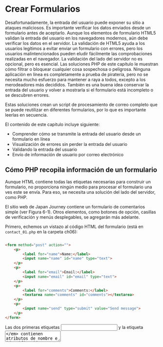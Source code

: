 # Crear Formularios

Desafortunadamente, la entrada del usuario puede exponer su sitio a 
ataques maliciosos. Es importante verificar los datos enviados desde 
un formulario antes de aceptarlo. Aunque los elementos de formulario 
HTML5 validan la entrada del usuario en los navegadores modernos, 
aún debe verificar los datos en el servidor. La validación de HTML5 
ayuda a los usuarios legítimos a evitar enviar un formulario con 
errores, pero los usuarios malintencionados pueden eludir fácilmente 
las comprobaciones realizadas en el navegador. La validación del 
lado del servidor no es opcional, pero es esencial. Las soluciones 
PHP de este capítulo le muestran cómo filtrar o bloquear cualquier 
cosa sospechosa o peligrosa. Ninguna aplicación en línea es 
completamente a prueba de piratería, pero no se necesita mucho 
esfuerzo para mantener a raya a todos, excepto a los merodeadores 
más decididos. También es una buena idea conservar la entrada del 
usuario y volver a mostrarla si el formulario está incompleto o se 
descubren errores. 

Estas soluciones crean un script de procesamiento de correo completo 
que se puede reutilizar en diferentes formularios, por lo que es 
importante leerlas en secuencia.

El contenido de este capitulo incluye siguiente:

- Comprender cómo se transmite la entrada del usuario desde un 
formulario en línea
- Visualización de errores sin perder la entrada del usuario
- Validando la entrada del usuario
- Envío de información de usuario por correo electrónico

## Cómo PHP recopila información de un formulario

Aunque HTML contiene todas las etiquetas necesarias para construir un 
formulario, no proporciona ningún medio para procesar el formulario 
una ves este se envía. Para eso, se necesita una solución del lado del 
servidor, como PHP.

El sitio web de Japan Journey contiene un formulario de comentarios 
simple (ver Figura 6-1). Otros elementos, como botones de opción, 
casillas de verificación y menús desplegables, se agregarán más adelante.

Primero, echemos un vistazo al código HTML del formulario (está en 
`contact_01.php` en la carpeta ch06):


```html

<form method="post" action="">
    <p>
        <label for="name">Name:</label>
        <input name="name" id="name" type="text">
    </p>
    <p>
        <label for="email">Email:</label>
        <input name="email" id="email" type="text">
    </p>
    <p>
        <label for="comments">Comments:</label>
        <textarea name="comments" id="comments"></textarea>
    </p>
    <p>
        <input name="send" type="submit" value="Send message">
    </p>
</form>
```

Las dos primeras etiquetas _<input>_ y la etiqueta _<textarea>_ contienen 
atributos de nombre e identificación configurados con el mismo valor. 
La razón de esta duplicación es la accesibilidad. HTML usa el atributo 
_id_ para asociar el elemento _<label>_ con el elemento _<input>_ correcto. 
Los scripts de procesamiento de formularios, sin embargo, se basan en 
el atributo de _name_. Por lo tanto, aunque el atributo _id_ es opcional 
en el botón _submit_, debe usar el atributo _name_ para cada elemento 
del formulario que desee procesar.

El atributo _name_ de un elemento de entrada de formulario normalmente no 
debe contener espacios. Si desea combinar varias palabras, únalas con un 
guión bajo (PHP lo hará automáticamente si deja espacios). Debido a que el 
script desarrollado más adelante en este capítulo convierte los atributos 
_name_ en variables PHP, no use guiones ni ningún otro carácter que no sea 
válido en los nombres de las variables PHP.

Otras dos cosas a tener en cuenta son los atributos de _method_ y _action_
dentro de la etiqueta de apertura _<form>_. El atributo de _method_ determina 
cómo el formulario envía datos. Se puede configurar para _post_ y _get_. El 
atributo _action_ le dice al navegador dónde enviar los datos para su 
procesamiento cuando se hace clic en el botón _submit_. Si el valor se deja 
vacío, como aquí, la página intenta procesar el formulario en sí. Sin embargo, 
un atributo _action_ vacío no es válido en HTML5, por lo que será necesario corregirlo.

He evitado deliberadamente el uso de cualquiera de las nuevas funciones 
de formulario HTML5, como _type = "email"_ y el atributo _required_. Esto 
facilita la prueba de los scripts de validación del lado del servidor PHP. 
Después de la prueba, puede actualizar sus formularios para utilizar las 
funciones de validación de HTML5. La validación en el navegador es 
principalmente una cortesía hacia el usuario para evitar que se envíe 
información incompleta, por lo que es opcional. La validación del lado 
del servidor nunca debe omitirse.

## Diferencia entre Post y Get


De lo contrario, la carpeta ch06 contiene un conjunto completo de archivos 
para el sitio Japan Journey con todo el código del Capítulo 5 incorporado. 
Copie _contact_01.php_ a la raíz del sitio y cámbielo al nombre _contact.php_. 
También copie _footer.php_, _menu.php_ y _title.php_ de la carpeta _ch06 / includes_
a la carpeta _includes_ en la raíz del sitio.

1. Localice la etiqueta de apertura _<form>_ en _contact.php_ y cambie el valor 
del atributo del método de _post_ para obtener, así:

```html
<form method="get" action="">
```

2. Guarde _contact.php_ y cargue la página en un navegador. Escriba su nombre, 
dirección de correo electrónico y un mensaje corto en el formulario, luego haga 
clic en _Enviar mensaje_.


3. Busque en la barra de direcciones del navegador. Debería ver el contenido 
del formulario adjunto al final de la URL.  Si divide la URL, se verá así:

```
http://localhost/phpsols-4e/contact.php
?name=David
&email=david%40example.com
&comments=Greetings%21+%3A-%29
&send=Send+message
```

Los datos enviados por el formulario se han agregado a la URL básica 
como una cadena de consulta que comienza con un signo de interrogación. 
El valor de cada campo y el botón de envío se identifica mediante el 
atributo _name_ del elemento de formulario, seguido de un signo igual y 
los datos enviados. Los datos de cada elemento de entrada están separados 
por un signo comercial (&). Las URL no pueden contener espacios o ciertos 
caracteres (como un signo de exclamación o un emoticón), por lo que el 
navegador reemplaza los espacios con + y codifica otros caracteres como 
valores hexadecimales, un proceso conocido como codificación de URL (para 
obtener una lista completa de valores, consulte 
www.degraeve.com/reference/urlencoding.php).
 
4. Vuelva al código de _contact.php_ y cambie el método a _post_, así:

```html
<form method="post" action="">
```

Guarde _contact.php_ y vuelva a cargar la página en su navegador. Escribe 
otro mensaje y haz clic en _Enviar mensaje_. Su mensaje debería desaparecer, 
pero no sucede nada. No se ha perdido, pero todavía no ha hecho nada para 
procesarlo.
 
6. En _contact.php_, agregue el siguiente código inmediatamente debajo de 
la etiqueta de cierre `</form>`:

```html
<pre>
<?php if ($_POST) { print_r($_POST); } ?>
</pre>
```

Esto muestra el contenido del array superglobal `$ _POST` si se han 
enviado datos _post_. Como se explicó en el Capítulo 4, la función 
_print_r()_ le permite inspeccionar el contenido de los array; las 
etiquetas `<pre>` simplemente facilitan la lectura de la salida.

7. Guarde la página y haga clic en el botón Actualizar en su navegador. 
Probablemente verá una advertencia similar a la siguiente. Esto le 
indica que los datos se volverán a enviar, que es exactamente lo que 
desea. Confirme que desea enviar la información nuevamente.

8. El código del paso 6 ahora debería mostrar el contenido de su mensaje 
debajo del formulario. Todo se ha almacenado en uno de los array 
superglobales de PHP, `$ _POST`, que contiene los datos enviados mediante 
el método _post_. El atributo _name_  de cada elemento del formulario 
se utiliza como clave del array, lo que facilita la recuperación del contenido.

```
       array
(
    [name] => David
    [email] => david@example.com
    [comments] => Hi!
    [send] => Send message
)
```

El array `$ _POST` usa los atributos `name` del formulario para 
identificar cada elemento de datos.

Como acaba de ver, el método `get` envía sus datos adjuntos a la URL, 
mientras que el método `post` los envía con los encabezados HTTP para 
que estén ocultos a la vista. Algunos navegadores limitan la longitud 
máxima de una URL a unos 2000 caracteres, por lo que el método `get` 
solo se puede utilizar para pequeñas cantidades de datos. El método 
`post` se puede utilizar para cantidades de datos mucho mayores. De 
forma predeterminada, PHP permite hasta 8 MB de datos `post` aunque las 
empresas de alojamiento pueden establecer un límite diferente.

Sin embargo, la diferencia más importante entre los dos métodos es su 
uso previsto. El método de `get` está diseñado para usarse en solicitudes 
que no generan cambios en el servidor, sin importar cuántas veces se 
haya realizado. En consecuencia, se utiliza principalmente para búsquedas 
en bases de datos; marcar el resultado de la búsqueda es útil porque todos 
los criterios de búsqueda están en la URL. Por otro lado, el método 
`post` está diseñado para peticiones que provocan cambios en el servidor. 
Por lo tanto, se usa para insertar, actualizar o eliminar registros en 
una base de datos, cargar archivos o enviar un correo electrónico.

Este capítulo se concentra en el método `post` y su array superglobal 
asociada, `$ _POST`.

## Obtener datos de formularios con PHP superglobals

El array superglobal `$_POST` contiene datos enviados mediante el 
método `post`. No debería sorprender que los datos enviados por el 
método `get` estén en el array `$_GET`.

Para acceder a los valores enviados por un formulario, simplemente 
coloque el atributo `name` elemento del formulario entre comillas 
entre corchetes después de `$ _POST` o `$ _GET`, según el atributo 
del método del formulario. Por tanto, el correo electrónico se convierte 
en `$_POST['email']` si se envía mediante el método `post` y 
`$_GET['email']` si se envía mediante el método `get`. 

Puede encontrar scripts que usen `$_REQUEST`, lo que evita la necesidad 
de distinguir entre `$_POST` o `$_GET`. Es menos seguro. Siempre 
debe saber de dónde proviene la información del usuario. `$_REQUEST` 
también incluye los valores de las cookies, por lo que no tiene idea 
si está tratando con un valor enviado por el método `post`, uno 
transmitido a través de la URL o inyectado por una cookie. Utilice 
siempre `$_POST` o `$_GET`.

Los scripts antiguos pueden usar `$HTTP_POST_VARS` o `$HTTP_GET_VARS`, 
que tienen el mismo significado que `$_POST` y `$_GET`. Se han 
eliminado las versiones antiguas. Utilice `$_POST` y `$_GET` en su lugar.


## Procesamiento y validación de la entrada del usuario

El objetivo final de este capítulo es enviar la entrada del formulario 
en `contact.php` por correo electrónico a su bandeja de entrada. El uso 
de la función `mail ()` de PHP es relativamente sencillo. Requiere un 
mínimo de tres argumentos: la dirección o direcciones a las que se envía 
el correo electrónico, una cadena que contiene la línea de asunto y una 
cadena que contiene el cuerpo del mensaje. El cuerpo del mensaje se 
construye concatenando (uniendo) el contenido de los campos de entrada 
en una sola cadena.

Las medidas de seguridad implementadas por la mayoría de los proveedores 
de servicios de Internet (ISP) hacen que sea difícil, si no imposible, 
probar la función `mail ()` en un entorno de prueba local. En lugar de 
saltar directamente al uso de `mail ()`, las Soluciones PHP 6-2 a 6-5 
se concentran en validar la entrada del usuario para asegurarse de que 
los campos obligatorios estén completos y muestren mensajes de error. 
La implementación de estas medidas hace que sus formularios en línea 
sean más fáciles de usar y seguros.

La utilizacion de JavaScript o elementos y atributos de formulario HTML5
para verificar la entrada del usuario se denomina validación del lado del 
cliente porque ocurre en la computadora del usuario (o cliente). Es útil 
porque es casi instantáneo y puede alertar al usuario sobre un problema 
sin hacer un viaje de ida y vuelta innecesario al servidor. Sin embargo, 
la validación del lado del cliente es fácil de eludir. Todo lo que tiene 
que hacer un usuario malintencionado es enviar datos desde un script 
personalizado y sus comprobaciones se vuelven inútiles. También es vital 
verificar la entrada del usuario con PHP.

Consejo

La validación del lado del cliente por sí sola es insuficiente. Siempre 
verifique los datos de una fuente externa usando la validación del lado 
del servidor con PHP.

### Creando un script reutilizable

La capacidad de reutilizar el mismo script, tal vez con solo unas pocas 
ediciones, para varios sitios web es un gran ahorro de tiempo. Sin embargo, 
enviar los datos de entrada a un archivo separado para su procesamiento 
dificulta alertar a los usuarios sobre errores sin perder su entrada. Para 
solucionar este problema, el enfoque adoptado en este capítulo es utilizar 
lo que se conoce como formulario de autoprocesamiento.

Cuando se envía el formulario, la página se vuelve a cargar y una 
declaración condicional ejecuta el script de procesamiento. Si la 
validación del lado del servidor detecta errores, el formulario se puede 
volver a mostrar con mensajes de error mientras se conserva la entrada 
del usuario. Partes del script específicas del formulario se incrustarán 
encima de la declaración `DOCTYPE`. Las partes genéricas y reutilizables 
estarán en un archivo separado que se puede incluir en cualquier página 
que requiera un script de procesamiento de correo electrónico.

Solución PHP 6-1: Prevención de secuencias de comandos entre sitios en 
una forma de autoprocesamiento

Dejar vacío el atributo `action` de una etiqueta de formulario de 
apertura u omitirlo por completo vuelve a cargar el formulario cuando 
se envían los datos. Sin embargo, un atributo `action` vacío no es 
válido en HTML5. PHP tiene una variable superglobal muy conveniente 
(`$_SERVER ['PHP_SELF']`) que contiene la ruta relativa a la raíz del 
sitio del archivo actual. Establecerlo como el valor del atributo 
`action` inserta automáticamente el valor correcto para un formulario 
de autoprocesamiento, pero usarlo por sí solo expone su sitio a un 
ataque malicioso conocido como `cross-site scripting (XSS)`. Esta 
solución PHP explica el riesgo y muestra cómo usar `$_SERVER['PHP_SELF']` 
de forma segura.

1. Cargue `bad_link.php` en la carpeta ch06 en un navegador. Contiene 
un único enlace a `form.php` en la misma carpeta; pero el enlace en el 
HTML subyacente se ha deformado deliberadamente para simular un ataque XSS.
     
2. Haga clic en el enlace. Dependiendo del navegador que esté utilizando, 
debería ver que la página de destino ha sido bloqueada (como se muestra 
en la Figura 6-3) o el diálogo de alerta de JavaScript que se muestra en 
la Figura 6-4.

Google Chrome automatically blocks suspected XSS attacks. 
Not all browsers are capable of blocking XSS attacks. 

Nota

Los enlaces en los archivos de ejercicios para esta solución PHP asumen 
que están en una carpeta llamada phpsols-4e / ch06 en la raíz de su 
servidor localhost. Ajústelos si es necesario para que coincidan con 
su configuración de prueba.

3. Descarte la alerta de JavaScript, si es necesario, y haga clic con 
el botón derecho para ver la fuente de la página. La línea 10 debería 
verse similar a esto:

```
<form method="post" action="/phpsols-4e/ch06/form.php">
<script>alert('Boo!')</script><foo"">
```

El enlace mal formado en `bad_link.php` ha inyectado un fragmento de 
JavaScript en la página inmediatamente después de la etiqueta de 
apertura `<form>`. En este caso, es una alerta JavaScript inofensiva; 
pero en un ataque XSS real, podría intentar robar cookies u otra 
información personal. Tal ataque sería silencioso, dejando al usuario 
inconsciente de lo que ha sucedido a menos que note el script en la 
barra de direcciones del navegador.

Esto ha sucedido porque `form.php` usa `$_SERVER['PHP_SELF']` para 
generar el valor del atributo `action`. El enlace mal formado inserta 
la ubicación de la página en el atributo `action`, cierra la etiqueta 
del formulario de apertura y luego inyecta la etiqueta `<script>`, que 
se ejecuta inmediatamente cuando se carga la página.


4. Una forma simple, pero efectiva, de neutralizar este tipo de ataque 
XSS es pasar `$_SERVER['PHP_SELF']` a la función `htmlentities()` 
de esta manera:

```html
<form method="post"  action="<?=
 htmlentities($_SERVER['PHP_SELF']) ?>">
```

Esto convierte los corchetes angulares de las etiquetas `<script`> en 
sus equivalentes de entidad HTML, evitando que se ejecute el script. 
Aunque funciona, deja la URL mal formada en la barra de direcciones 
del navegador, lo que podría llevar a los usuarios a cuestionar la 
seguridad de su sitio. Creo que una mejor solución es redirigir a los 
usuarios a una página de error cuando se detecta XSS.


5. En form.php, cree un bloque PHP encima de la declaración `DOCTYPE` 
y defina una variable con la ruta relativa a la raíz del sitio al 
archivo actual de esta manera:

```html
<?php
$currentPage = '/phpsols-4e/ch06/form.php';
?>
<!doctype html>
```

6. Ahora compare el valor de `$currentPage` con `$ _SERVER['PHP_SELF']`. 
Si no son idénticos, use la función `header()` para redirigir al usuario 
a una página de error y salir inmediatamente del script de esta manera:

```html
if ($currentPage !== $_SERVER['PHP_SELF']) {
    header('Location: http://localhost/phpsols-4e/ch06/missing.php');
    exit;
}
```

Precaución

La ubicación pasada a la función `header()` debe ser una URL completamente 
calificada. Si utiliza un vínculo relativo al documento, el destino se 
agrega al vínculo mal formado, lo que evita que la página se redirija 
correctamente.

7. Use `$currentPage` como el valor del atributo `action` en la etiqueta 
del formulario de apertura:

```html
<form method="post"  action="<?= $currentPage ?>">
```

8. Guarde `form.php`, vuelva a `bad_link.php` y vuelva a hacer clic en el 
enlace. Esta vez debería ser llevado directamente a `missing.php`.
 
9. Cargue `form.php` directamente en el navegador. Debería cargarse y 
funcionar como se esperaba.  La versión final está en `form_end.php` en 
la carpeta ch06. El archivo llamado `bad_link_end.php` enlaza con la 
versión terminada si solo desea probar el script.

Esta técnica implica más código que simplemente pasar `$_SERVER['PHP_SELF']` 
a la función `htmlentities()`; pero tiene la ventaja de guiar a los 
usuarios sin problemas a una página de error si han seguido un enlace 
malicioso a su formulario. Obviamente, la página de error debería 
vincularse a su menú principal.

Solución PHP 6-2: Asegúrese de que los campos obligatorios no estén en blanco

Cuando los campos obligatorios se dejan en blanco, no obtiene la 
información que necesita y es posible que el usuario nunca obtenga una 
respuesta, especialmente si se han omitido los datos de contacto.
Continúe usando el archivo de "Comprender la diferencia entre `post` y `get`" 
anteriormente en este capítulo. Alternativamente, use `contact_02.php` de 
la carpeta ch06 y elimine _02 del nombre del archivo.

1. La secuencia de comandos de procesamiento utiliza dos arrays llamadas 
`$errores` y` $missing` para almacenar los detalles de los errores y los 
campos obligatorios que no se han completado. Estos arrays se utilizarán 
para controlar la visualización de los mensajes de error junto con las
 etiquetas del formulario. No habrá ningún error cuando la página se 
cargue por primera vez, así que inicialice `$errors` y `$missing` como 
arrays vacíos en el bloque de código PHP en la parte superior de 
`contact.php`, así:


```html
<?php
include './includes/title.php';
$errors = [];
$missing = [];
?>
```

 
2. La secuencia de comandos de procesamiento de correo electrónico debe 
ejecutarse solo si se ha enviado el formulario. Use una declaración 
condicional para verificar el valor de la variable superglobal 
`$_SERVER['REQUEST_METHOD']`. Si es `POST` (todo en mayúsculas), sabrá 
que el formulario se envió mediante el método `post`. Agregue el código 
resaltado en negrita al bloque PHP en la parte superior de la página.

```html
<?php
include './includes/title.php';
$errors = [];
$missing = [];
// check if the form has been submitted
if ($_SERVER['REQUEST_METHOD'] == 'POST') {
    // email processing script
}
?>
```

Consejo

Verificar que el valor de `$_SERVER['REQUEST_METHOD']` sea `POST` es 
una condición genérica que se puede usar con cualquier formulario 
independientemente del nombre del botón Enviar.

3. Aunque aun no enviará el correo electrónico, defina dos variables 
para almacenar la dirección de destino y la línea de asunto del 
correo electrónico. El siguiente código va dentro de la declaración 
condicional que creó en el paso anterior:

```
if ( $_SERVER['REQUEST_METHOD'] == 'POST') {
    // email processing script
    $to = 'david@example.com'; // use your own email address
    $subject = 'Feedback from Japan Journey';
}
```

4. A continuación, cree dos arrays, uno que enumere el atributo `name` 
de cada campo en el formulario y la otra que enumere todos los campos 
obligatorios. Por el bien de esta demostración, haga que el campo de 
correo electrónico sea opcional, de modo que solo se requieran los 
campos `name` y `comments` Agregue el siguiente código dentro del 
bloque condicional inmediatamente después del código que define la 
línea de asunto:

```
    $subject = 'Feedback from Japan Journey';
    // list expected fields
    $expected = ['name', 'email', 'comments'];
    // set required fields
    $required = ['name', 'comments'];
}
```

Consejo

¿Por qué es necesaria ek array `$expected` ? Es para evitar que un 
atacante inyecte otras variables en el array `$_POST` en un intento de 
sobrescribir sus valores predeterminados. Al procesar solo las variables 
que espera, su formulario es mucho más seguro. Se ignoran los valores 
falsos.

5. La siguiente sección de código no es específica de este formulario, 
por lo que debe ir en un archivo externo que se puede incluir en 
cualquier secuencia de comandos de procesamiento de correo electrónico. 
Cree un nuevo archivo PHP llamado `processmail.php` en la carpeta 
`includes`. Luego inclúyalo en `contact.php` inmediatamente después 
del código que ingresó en el paso anterior, así:

```
    $required = ['name', 'comments'];
    require './includes/processmail.php';
}
```

6. El código en `processmail.php` comienza verificando las variables 
`$_POST` para los campos obligatorios que se han dejado en blanco. 
Elimine cualquier código predeterminado insertado por su editor y 
agregue lo siguiente a `processmail.php`: 

```
<?php
foreach ($_POST as $key => $value) {
    // strip whitespace from $value if not an array
    if (!is_array($value)) {
        $value = trim($value);
    }
    if (!in_array($key, $expected)) {
        // ignore the value, it's not in $expected
        continue;
    }
    if (in_array($key, $required) && empty($value)) {
        // required value is missing
        $missing[] = $key;
        $$key = "";
        continue;
    }
    $$key = $value;
}
```

Este bucle `foreach` procesa el array `$_POST` eliminando los espacios 
en blanco iniciales y finales de los campos de texto y asignando el 
contenido del campo a una variable con un nombre simplificado. 
Como resultado, `$_POST['email'] `se convierte en `$email`, y así 
sucesivamente. También verifica si los campos obligatorios se dejan en 
blanco y los agrega al array `$missing`, estableciendo la variable 
relacionada en una cadena vacía.

El array `_POST` es un array asociativa, por lo que el ciclo asigna la 
clave y el valor del elemento actual a `$key` y `$value`, respectivamente. 
El ciclo comienza verificando que el valor actual no sea un array, 
usando la función `is_array()` con el operador lógico `Not` (!). Si no 
es así, la función `trim()` elimina los espacios en blanco iniciales 
y finales y los reasigna a `$value`. Eliminar los espacios en blanco 
iniciales y finales evita que alguien presione la barra espaciadora 
varias veces para evitar completar un campo obligatorio.


Nota

Actualmente, el formulario solo tiene campos de entrada de texto, pero 
se ampliará más adelante para incluir elementos `<select>` y casillas 
de verificación que envían datos como arrays. Es necesario verificar 
si el valor del elemento actual es un array porque pasar un array a la 
función `trim()` desencadena un error.

La siguiente declaración condicional verifica si la clave actual no 
está en el array `$expected`. Si no es así, la palabra clave `continue` 
obliga al ciclo a dejar de procesar el elemento actual y pasar al 
siguiente. Por lo tanto, se ignora todo lo que no esté en el array 
$expected.

A continuación, verificamos si la clave del array actual está en el 
array `$required` y si no tiene ningún valor. Si la condición devuelve 
verdadera, la clave se agrega al arrayz `$missing` y una variable 
basada en el nombre de la clave se crea dinámicamente y su valor se 
establece en una cadena vacía. Observe que `$$key` comienza con dos 
signos de dólar en la siguiente línea:

```
$$key = "";
```

Esto significa que es una variable variable (consulte "Crear de nuevas 
variables dinámicamente" en el Capítulo 4). Entonces, si el valor de 
`$key` es `"name"`, `$$key` se convierte en `$name`.

Nuevamente, `continue` mueve el bucle al siguiente elemento.

Pero, si llegamos hasta la línea final del ciclo, sabemos que estamos 
tratando con un elemento que necesita ser procesado, por lo que se 
crea una variable basada en el nombre de la clave de forma dinámica y 
el valor actual se asigna a este.

7. Guarde `processmail.php`. Le agregará más código más adelante, pero 
pasemos ahora al cuerpo principal de `contact.php`. El atributo `action` 
en la etiqueta del formulario de apertura está vacío. Para propósitos 
de prueba local, simplemente establezca su valor en el nombre de la 
página actual:

```
<form method="post" action="contact.php">
```


8. Debe mostrar una advertencia si falta algo. Agregue una declaración 
condicional en la parte superior del contenido de la página entre el 
encabezado <h2> y el primer párrafo, así:


```html
<h2>Contact us</h2>
<?php if ($missing || $errors) { ?>
<p class="warning">Please fix the item(s) indicated.</p>
<?php } ?>
<p>Ut enim ad minim veniam . . . </p>
```


Esto verifica `$missing` y `$errors`, que inicializó como arrays vacios 
en el paso 1. Como se explica en "La verdad según PHP" en el Capítulo 4, 
un array vacío se trata como falso, por lo que el párrafo dentro de la 
declaración condicional no lo es se muestra cuando se carga la página 
por primera vez. Sin embargo, si no se ha completado un campo obligatorio 
cuando se envía el formulario, su nombre se agrega a la matriz `$missing`. 
Un array con al menos un elemento se trata como verdadera. El || significa 
"o", por lo que este párrafo de advertencia se mostrará si un campo 
obligatorio se deja en blanco o si se descubre un error. (El array 
$erros entra en juego en la Solución PHP 6-4).


9. Para asegurarse de que funciona hasta ahora, guarde `contact.php` 
y cárguelo normalmente en un navegador (no haga clic en el botón 
Actualizar). No se muestra el mensaje de advertencia. Haz clic en 
Enviar mensaje sin completar ninguno de los campos. Ahora debería ver 
el mensaje sobre elementos faltantes, como se muestra en la siguiente 
captura de pantalla.


10. Para mostrar un mensaje adecuado junto a cada campo obligatorio 
que falta, use una declaración condicional de PHP para insertar un 
`<span>` dentro de la etiqueta `<label>`, así:

```html
<label for="name">Name:
<?php if (in_array('name', $missing)) { ?>
    <span class="warning">Please enter your name</span>
<?php } ?>
</label>
```

La condición usa la función `in_array()` para verificar si el array 
`$missing` contiene el valor `name`. Si es así, se muestra el `<span>.` 
`$missing` se define como un array vacío en la parte superior de la 
secuencia de comandos, por lo que el intervalo no se mostrará cuando 
se cargue la página por primera vez.


11. Inserte advertencias similares para los campos de correo electrónico 
y comentarios como este:

```html
    <label for="email">Email:
    <?php if (in_array('email', $missing)) { ?>
        <span class="warning">Please enter your email address</span>
    <?php } ?>
    </label>
    <input name="email" id="email" type="text">
</p>
<p>
    <label for="comments">Comments:
    <?php if (in_array('comments', $missing)) { ?>
        <span class="warning">Please enter your comments</span>
    <?php } ?>
    </label>
```

El código PHP es el mismo excepto por el valor que busca en el array 
`$missing`. Es lo mismo que el atributo `name` del elemento de formulario.
 
12. Guarde `contact.php` y pruebe la página nuevamente, primero 
ingresando nada en ninguno de los campos. Las etiquetas del formulario 
deben verse como la Figura 6-5.


Aunque agregó una advertencia a `<label>` para el campo de correo 
electrónico, no se muestra porque el correo electrónico no se agregó 
al array `$required`. Como resultado, el código en `processmail.php` 
no lo agrega al array `$missing`.

13. Agregue un correo electrónico al array `$required` en el bloque 
de código en la parte superior de `comments.php`, así:

```
$required = ['name', 'comments', 'email'];
```

14. Haz clic en Enviar mensaje nuevamente sin completar ningún campo. 
Esta vez, verá un mensaje de advertencia junto a cada etiqueta.
     
15. Escriba su nombre en el campo `name`. En los campos Correo 
electrónico y Comentarios, simplemente presione la barra espaciadora 
varias veces y luego haga clic en Enviar mensaje. El mensaje de 
advertencia junto al campo Nombre desaparece, pero los otros dos 
mensajes de advertencia permanecen. El código en `processmail.php` 
quita los espacios en blanco de los campos de texto, por lo que 
rechaza los intentos de omitir los campos obligatorios ingresando 
una serie de espacios. Si tiene algún problema, compare su código 
con `contact_03.php` e `includes/processmail_01.php` en la carpeta 
ch06.
     

Todo lo que se necesita hacer para cambiar los campos obligatorios 
es cambiar los nombres en el array `$required` y agregar una alerta 
adecuada dentro de la etiqueta `<label>` del elemento de entrada 
apropiado dentro del formulario. Es fácil de hacer porque siempre 
usa el atributo de nombre del elemento de entrada del formulario.

## Conservar la entrada del usuario cuando un formulario está incompleto

Imagínese que ha pasado 10 minutos rellenando un formulario. Hace 
clic en el botón Enviar y vuelve la respuesta de que falta un campo 
obligatorio. Es exasperante tener que rellenar todos los campos de 
nuevo. Dado que el contenido de cada campo está en el array `$_POST`, 
es fácil volver a mostrarlo cuando se produce un error.


Solución PHP 6-3: Creación de campos de formulario fijos

Esta solución PHP muestra cómo usar una declaración condicional para 
extraer la entrada del usuario del array `$_POST` y volver a mostrarla 
en los campos de entrada de texto y áreas de texto. Continúe trabajando 
con los mismos archivos de antes. Alternativamente, use `contact_03.php` 
e `includes/processmail_01.php` de la carpeta ch06.


1. Cuando la página se carga por primera vez, no desea que aparezca 
nada en los campos de entrada, pero desea volver a mostrar el contenido 
si falta un campo obligatorio o hay un error. Esa es la clave: si los 
arrays `$missing` o `$errors` contienen algún valor, el contenido de 
cada campo debe volver a mostrarse. Establece el texto predeterminado 
para un campo de entrada de texto con el atributo de valor de la 
etiqueta `<input>`, así que modifique la etiqueta `<input`> para un 
nombre como este:

```html
<input name="name" id="name" type="text"
<?php if ($missing || $errors) {
    echo 'value="' . htmlentities($name) . '"';
} ?>>
```

La línea dentro de las llaves contiene una combinación de comillas y 
puntos que pueden confundirlo. Lo primero que debe darse cuenta es que 
solo hay un punto y coma, justo al final, por lo que el comando echo 
se aplica a toda la línea. Como se explicó en el Capítulo 3, un punto 
se denomina operador de concatenación, que une cadenas y variables. 
Puede dividir el resto de la línea en tres secciones, de la siguiente manera:

```
'value="' .

htmlentities($name)

. '"'
```

La primera sección genera `value="` como texto y usa el operador de 
concatenación para unirlo a la siguiente sección, que pasa `$name` a 
una función llamada `htmlentities()`. Explicaré por qué es necesario 
en un momento, pero la tercera sección usa el operador de concatenación 
nuevamente para unirse a la salida final, que consta únicamente de 
comillas dobles. Por lo tanto, si `$missing` o `$errors` contienen 
algún valor, y `$_POST['name']` contiene a Joe, terminará con esto 
dentro de la etiqueta `<input>` :

```html
<input name="name" id="name" type="text" value="Joe">
```

La variable `$name` contiene la entrada del usuario original, que se 
transmitió a través del array `$_POST`. El bucle `foreach` que creó en 
`processmail.php` en la Solución PHP 6-2 procesa el array `$_POST` y 
asigna cada elemento a una variable con el mismo nombre. Esto le permite 
acceder a `$_POST['nombre']` simplemente como `$name`.

Entonces, ¿por qué necesitamos la función `htmlentities()`? Como sugiere 
el nombre de la función, convierte ciertos caracteres en sus entidades 
de caracteres HTML equivalentes. El que le preocupa aquí es la comilla 
doble. Supongamos que Eric "Slowhand" Clapton decide enviar comentarios 
a través del formulario. Si usa `$name` por sí solo, la Figura 6-6 muestra 
lo que sucede cuando se omite un campo `required` y no usa `htmlentities()`.

Pasar el contenido del elemento array `$_POST` a `htmlentities()`, sin 
embargo, convierte las comillas dobles en el medio de la cadena a `&quot;`. 
Y, como muestra la Figura 6-7, el contenido ya no está truncado.


Lo bueno de esto es que la entidad de carácter `&quot;` se convierte 
de nuevo a comillas dobles cuando se vuelve a enviar el formulario. 
Como resultado, no es necesario realizar más conversiones antes de que 
se pueda enviar el correo electrónico.

Nota

Si `htmlentities()` corrompe su texto, puede establecer la codificación 
directamente dentro de un script pasando el segundo y tercer argumento 
opcional a la función. Por ejemplo, para establecer la codificación en 
chino simplificado, use `htmlentities($name, ENT_COMPAT, 'GB2312')`. 
Para obtener más información, consulte la documentación en www.php.net/manual/en/function.htmlentities.php.

2. Edite el campo de correo electrónico de la misma manera, usando 
`$email` en lugar de `$name`.
     
3. El área de texto de comentarios debe manejarse de manera ligeramente 
diferente porque las etiquetas `<textarea>` no tienen un atributo 
`value`. Debe colocar el bloque PHP entre las etiquetas de apertura y
 cierre del área de texto, así:

```html
<textarea name="comments" id="comments"><?php
  if ($missing || $errors) {
      echo htmlentities($comments);
  } ?></textarea>
```

Es importante colocar las etiquetas PHP de apertura y cierre contra 
las etiquetas `<textarea>`. Si no lo hace, obtendrá espacios en blanco 
no deseados dentro del área de texto.
 
4. Guarde `contact.php` y pruebe la página en un navegador. Si se 
omite algún campo obligatorio, el formulario muestra el contenido 
original junto con los mensajes de error.

Puede verificar su código con `contact_04.php` en la carpeta ch06.


Precaución

El uso de esta técnica evita que el botón de restablecimiento de un 
formulario restablezca cualquier campo que haya sido modificado por 
el script PHP porque establece explícitamente el atributo de valor de 
cada campo.


## Filtrar posibles ataques

Un exploit particularmente desagradable conocido como inyección de 
encabezado de correo electrónico busca convertir formularios en línea 
en transmisores de spam. El atacante intenta engañar a su script para 
que envíe un correo electrónico HTML con copias a muchas personas. Esto 
es posible si incorpora la entrada del usuario sin filtrar en los 
encabezados adicionales que se pueden pasar como el cuarto argumento a 
la función `mail()`. Es común agregar la dirección de correo electrónico 
del usuario como un encabezado de respuesta. Si detecta espacios, nuevas 
líneas, retornos de carro o cualquiera de las cadenas "Content-type:", 
"Cc:" o "Bcc:" en el valor enviado, es el objetivo de un ataque, por lo 
que debe bloquear el mensaje.

Solución PHP 6-4: bloqueo de direcciones de correo electrónico que 
contienen contenido sospechoso

Esta solución PHP verifica la entrada de la dirección de correo 
electrónico del usuario en busca de contenido sospechoso. Si se detecta, 
una variable booleana se establece en verdadera. Esto se utilizará más 
adelante para evitar que se envíe el correo electrónico.

Continúe trabajando con la misma página que antes. Alternativamente, 
use `contact_04.php` e `includes/processmail_01.php` de la carpeta ch06.

1. Para detectar las frases sospechosas, usaremos un patrón de búsqueda 
o una expresión regular. Agregue el siguiente código en la parte superior 
de `processmail.php` antes del bucle `foreach` existente:

```html
// pattern to locate suspect phrases
$pattern = '/[\s\r\n]|Content-Type:|Bcc:|Cc:/i';
foreach ($_POST as $key => $value) {
```

La cadena asignada a `$pattern` se utilizará para realizar una búsqueda 
que no distinga entre mayúsculas y minúsculas para cualquiera de los 
siguientes: un espacio, retorno de carro, salto de línea, "Content-Type:", 
"Bcc:" o "Cc:". Está escrito en un formato llamado expresión regular 
compatible con Perl (PCRE). El patrón de búsqueda está encerrado en un 
par de barras diagonales, y la i después de la barra final hace que el 
patrón no distinga entre mayúsculas y minúsculas.

Consejo

Las expresiones regulares son una herramienta extremadamente poderosa 
para hacer coincidir patrones de texto. Es cierto que no son fáciles 
de aprender; pero es una habilidad esencial si se toma en serio el 
trabajo con lenguajes de programación como PHP y JavaScript. Eche un 
vistazo a Introducción a las expresiones regulares de Jörg Krause 
(Apress, 2017, ISBN 978-1-4842-2508-0). Está dirigido principalmente 
a desarrolladores de JavaScript, pero solo existen pequeñas diferencias 
de implementación entre JavaScript y PHP. La sintaxis básica es idéntica.

2. Ahora puede usar el PCRE almacenado en `$pattern` para detectar 
cualquier entrada de usuario sospechosa en la dirección de correo 
electrónico enviada. Agregue el siguiente código inmediatamente después 
de la variable `$pattern` del paso 1:

```html
// check the submitted email address
$suspect = preg_match($pattern,  $_POST['email']);
```

La función `preg_match()` compara la expresión regular pasada como 
primer argumento con el valor del segundo argumento, en este caso, 
el valor del campo de correo electrónico. Devuelve verdadero si 
encuentra una coincidencia. Por lo tanto, si se encuentra contenido 
sospechoso, `$suspect` será cierto. Pero si no hay coincidencia, 
será falso.

3. Si se detecta contenido sospechoso en la dirección de correo 
electrónico, no tiene sentido seguir procesando el array `$_POST`. 
Envuelva el código que procesa las variables `$_POST` en una 
declaración condicional como esta:

```html
if (!$suspect) {
    foreach ($_POST as $key => $value) {
        // strip whitespace from $value if not an array
        if (!is_array($value)) {
           $value = trim($value);
        }
        if (!in_array($key, $expected)) {
            // ignore the value, it's not in $expected
            continue;
        }
        if (in_array($key, $required) && empty($value)) {
            // required value is missing
            $missing[] = $key;
            $$key = "";
            continue;
        }
    $$key = $value;
    }
}
```

Esto procesa las variables en el array `$_POST` solo si `$suspect`no 
es verdadero.

No olvide la llave extra para cerrar la declaración condicional.

4. Edite el bloque PHP después del encabezado `<h2>` en `contact.php` 
para agregar un nuevo mensaje de advertencia sobre el formulario, 
como este:

```html
<h2>Contact Us</h2>
<?php if ($_POST && $suspect) { ?>
    <p class="warning">Sorry, your mail could not be sent.
    Please try later.</p>
<?php } elseif ($missing || $errors) { ?>
  <p class="warning">Please fix the item(s) indicated.</p>
<?php } ?>
```

Esto establece una nueva condición que tiene prioridad sobre el mensaje 
de advertencia original al ser considerado primero. Comprueba si el 
array `$_POST` contiene algún elemento (en otras palabras, el formulario 
ha sido enviado) y si `$suspect`es verdadero. La advertencia tiene un 
tono deliberadamente neutro. No tiene sentido provocar a los atacantes.

5. Guarde `contact.php` y pruebe el formulario escribiendo cualquier 
contenido sospechoso en el campo de correo electrónico. Debería ver el 
nuevo mensaje de advertencia, pero su entrada no se conservará.

Puede verificar su código con `contact_05.php` e `includes/processmail_02.php` 
en la carpeta ch06.

## Envío de correo electrónico

Antes de continuar, es necesario explicar cómo funciona la función PHP 
`mail()`, ya que le ayudará a comprender el resto del script de 
procesamiento. La función PHP `mail()` toma hasta cinco argumentos, 
todos ellos cadenas, de la siguiente manera:

- La (s) dirección (es) del (los) destinatario (s)
- La línea de asunto
- El cuerpo del mensaje
- Una lista de otros encabezados de correo electrónico (opcional)
- Parámetros adicionales (opcional)

Las direcciones de correo electrónico del primer argumento pueden estar 
en cualquiera de los siguientes formatos:

```
'user@example.com'
'Some Guy <user2@example.com>'
```


Para enviar a más de una dirección, use una cadena separada por comas 
como esta:

```
'user@example.com, another@example.com, Some Guy <user2@example.com>'
```


El cuerpo del mensaje debe presentarse como una sola cadena. Esto 
significa que debe extraer los datos de entrada del array `$_POST` y 
formatear el mensaje, agregando etiquetas para identificar cada campo. 
De forma predeterminada, la función `mail()` solo admite texto sin formato. 
Las líneas nuevas deben utilizar tanto un retorno de carro como un carácter 
de nueva línea. También se recomienda restringir la longitud de las líneas 
a no más de 78 caracteres. Aunque suene complicado, puede construir el 
cuerpo del mensaje automáticamente con aproximadamente 20 líneas de 
código PHP, como verá en la Solución PHP 6-6. La adición de otros 
encabezados de correo electrónico se explica en detalle en la siguiente 
sección.

Muchas empresas de hosting ahora exigen el quinto argumento. Garantiza 
que el correo electrónico sea enviado por un usuario de confianza, y 
normalmente consta de su propia dirección de correo electrónico con el 
prefijo -f (sin un espacio entre ellos), todo entre comillas. Consulte 
las instrucciones de su empresa de alojamiento para ver si es necesario 
y el formato exacto que debe adoptar.

Precaución

Nunca debe incorporar la entrada del usuario en el quinto argumento de 
la función `mail()` porque puede usarse para ejecutar un script arbitrario 
en el servidor web.


## Uso seguro de encabezados de correo electrónico adicionales

Puede encontrar una lista completa de encabezados de correo electrónico 
en www.faqs.org/rfcs/rfc2076, pero algunos de los más conocidos y útiles 
le permiten enviar copias de un correo electrónico a otras direcciones 
(Cc y Bcc) o cambiar la codificación. Cada nuevo encabezado, excepto el 
final, debe estar en una línea separada terminada por un retorno de carro 
y un carácter de nueva línea. Esto significa usar las secuencias de 
escape \ r y \ n en cadenas entre comillas dobles (consulte la Tabla 4-5 
en el Capítulo 4).

Consejo

Una forma conveniente de formatear encabezados adicionales es definir 
cada encabezado como un elemento de aray separado y luego usar la 
función `implode()` para unirlos con "\ r \ n" entre comillas dobles.

De forma predeterminada, `mail()` usa la codificación Latin1 (ISO-8859-1), 
que no admite caracteres acentuados. En la actualidad, los editores de 
páginas web utilizan con frecuencia Unicode (UTF-8), que admite la mayoría 
de los idiomas escritos, incluidos los acentos comúnmente utilizados en 
los idiomas europeos, así como las escrituras no alfabéticas, como el 
chino y el japonés. Para asegurarse de que los mensajes de correo 
electrónico no estén distorsionados, use el encabezado `Content-Type` 
para configurar la codificación en UTF-8, así:


```
$headers[] = "Content-Type: text/plain; charset=utf-8";
```


También necesita agregar UTF-8 como el atributo charset en una etiqueta 
`<meta>` en el `<head>` de sus páginas web como esta:


```html
<meta charset="utf-8">
```

Supongamos que desea enviar copias a otros departamentos, además de 
una copia a otra dirección que no desea que los demás vean. El correo 
electrónico enviado por `mail()` a menudo se identifica como proveniente 
de `nadie@tudominio` (o cualquier nombre de usuario asignado al servidor 
web), por lo que es una buena idea agregar una dirección "From" más 
amigable. Así es como construyes esos encabezados adicionales, finalmente 
uniéndolos con `implode()`:

```
$headers[] = 'From: Japan Journey<feedback@example.com>';
$headers[] = 'Cc: sales@example.com, finance@example.com';
$headers[] = 'Bcc: secretplanning@example.com';
$headers = implode("\r\n", $headers);
```

La función `implode()` convierte un array en una cadena uniendo cada 
elemento del array con la cadena suministrada como primer argumento. 
Por lo tanto, esto devuelve el array `$headers` como una sola cadena 
con un retorno de carro y un carácter de nueva línea entre cada 
elemento del array.

Después de construir el conjunto de encabezados que desea usar, pasa 
la variable que los contiene como el cuarto argumento a `mail()`, así 
(asumiendo que la dirección de destino, el asunto y el cuerpo del 
mensaje ya se han almacenado en variables):

```
$mailSent = mail($to, $subject, $message, $headers);
```


Los encabezados adicionales codificados como este no presentan ningún 
riesgo de seguridad, pero cualquier cosa que provenga de la entrada 
del usuario debe filtrarse antes de que se use. El mayor peligro 
proviene de un campo de texto que solicita la dirección de correo 
electrónico del usuario. Una técnica ampliamente utilizada es incorporar 
la dirección de correo electrónico del usuario en un encabezado "From" 
o "Resply-to" a, que le permite responder directamente a los mensajes 
entrantes haciendo clic en el botón "Reply" en su programa de correo 
electrónico. Es muy conveniente, pero los atacantes con frecuencia 
intentan empaquetar un campo de entrada de correo electrónico con una 
gran cantidad de encabezados falsos. La solución PHP anterior eliminó 
los encabezados más comúnmente utilizados por los atacantes, pero 
debemos verificar más la dirección de correo electrónico antes de 
incorporarla en los encabezados adicionales.

Precaución

Aunque los campos de correo electrónico son el objetivo principal de 
los atacantes, la dirección de destino y la línea de asunto son vulnerables 
si permite que los usuarios cambien el valor. La entrada del usuario 
siempre debe considerarse sospechosa. Siempre codifique la dirección de 
destino y la línea de asunto. Alternativamente, proporcione un menú 
desplegable de valores aceptables y verifique el valor enviado con un 
array de los mismos valores.

Solución PHP 6-5: agregar encabezados y automatizar la dirección de respuesta

Esta solución PHP agrega tres encabezados al correo electrónico: 
`From`, `Content-Type` (para establecer la codificación en UTF-8) y 
`Reply-To`. Antes de agregar la dirección de correo electrónico del 
usuario al encabezado final, utiliza un filtro PHP integrado para 
verificar que el valor enviado se ajusta al formato de una dirección 
de correo electrónico válida.

Continúe trabajando con la misma página que antes. Alternativamente, 
use `contact_05.php` e `includes/processmail_02.php` de la carpeta ch06.

1. Los encabezados suelen ser específicos de un sitio web o página en 
particular, por lo que los encabezados `From`, `Content-Type` se 
agregarán al script en `contact.php`. Agregue el siguiente código al 
bloque PHP en la parte superior de la página justo antes de que se 
incluya `processmail.php`:

```
$required = ['name', 'comments', 'email'];
// create additional headers
$headers[] = 'From: Japan Journey<feedback@example.com>';
$headers[] = 'Content-Type: text/plain; charset=utf-8';
require './includes/processmail.php';
```

2. El propósito de validar la dirección de correo electrónico es 
asegurarse de que esté en un formato válido, pero el campo puede estar 
vacío porque decides no hacerlo obligatorio o porque el usuario 
simplemente lo ignoró. Si el campo es obligatorio pero está vacío, 
se agregará al array `$missing` y se mostrará la advertencia que agregó 
en la Solución PHP 6-2. Si el campo no está vacío, pero la entrada no 
es válida, debe mostrar un mensaje diferente.

Cambie a `processmail.php` y agregue este código en la parte inferior 
del script:

```
// validate the user's email
if (!$suspect && !empty($email)) {
    $validemail = filter_input(INPUT_POST, 'email', FILTER_VALIDATE_EMAIL);
    if ($validemail) {
        $headers[] = "Reply-To: $validemail";
    } else {
        $errors['email'] = true;
    }
}
```

Esto comienza por verificar que no se haya encontrado contenido 
sospechoso y que el campo de correo electrónico no esté vacío. Ambas 
condiciones están precedidas por el operador lógico Not, por lo que 
devuelven verdadero si `$suspect` y vacío (`$email`) son ambos falsos. 
El bucle `foreach` que agregó en la Solución PHP 6-2 asigna todos los 
elementos esperados en el array `$_POST` a variables más simples, por 
lo que `$email` contiene el mismo valor que `$_POST['email']`.

La siguiente línea usa `filter_input()` para validar la dirección de 
correo electrónico. El primer argumento es una constante `PHP`, 
`INPUT_POST`, que especifica que el valor debe estar en el array 
`$_POST`. El segundo argumento es el nombre del elemento que desea 
probar. El argumento final es otra constante de PHP que especifica 
que desea verificar que el elemento cumple con el formato válido para 
un correo electrónico.

La función `filter_input()` devuelve el valor que se está probando si 
es válido. De lo contrario, devuelve falso. Entonces, si el valor 
enviado por el usuario parece una dirección de correo electrónico 
válida, `$validemail` contiene la dirección. Si el formato no es 
válido, `$validemail` es falso. La constante `FILTER_VALIDATE_EMAIL` 
acepta solo una única dirección de correo electrónico, por lo que se 
rechazará cualquier intento de insertar varias direcciones de correo 
electrónico.

Nota

`FILTER_VALIDATE_EMAIL` verifica el formato, no si la dirección es 
genuina.  Si `$validemail` no es falso, es seguro incorporarlo en un 
encabezado de correo electrónico `Reply-To`. Pero si `$validemail` es 
falso, `$errors['email']` se agrega al array `$errors`.

3. Ahora necesita modificar <label> para el campo de correo electrónico 
en `contact.php`, así:


```html
<label for="email">Email:
<?php if (in_array('email', $missing)) { ?>
    <span class="warning">Please enter your email address</span>
<?php } elseif (isset($errors['email'])) { ?>
    <span class="warning">Invalid email address</span>
<?php } ?>
</label>
```

Esto agrega una cláusula `elseif` a la primera declaración condicional 
y muestra una advertencia diferente si la dirección de correo electrónico 
falla en la validación.


4. Guarde `contact.php` y pruebe el formulario dejando todos los campos 
en blanco y haciendo clic en Enviar mensaje. Verá el mensaje de error 
original. Pruébelo nuevamente ingresando un valor que no sea una dirección 
de correo electrónico en el campo Correo electrónico o ingresando dos 
direcciones de correo electrónico. Debería ver el mensaje no válido.

Puede verificar su código con `contact_06.php` e `includes/processmail_03.php` 
en la carpeta ch06.


Solución PHP 6-6: Creación del cuerpo del mensaje y envío del correo

Muchos tutoriales de PHP muestran cómo construir el cuerpo del mensaje 
manualmente de esta manera:

```
$message = "Name: $name\r\n\r\n";
$message .= "Email: $email\r\n\r\n";
$message .= "Comments: $comments";
```

Esto agrega etiquetas para identificar de qué campo proviene la entrada 
e inserta dos retornos de carro y caracteres de nueva línea entre cada 
uno. Esto está bien para una pequeña cantidad de campos, pero pronto se 
vuelve tedioso con más campos. Siempre que le dé a sus campos de 
formulario atributos de nombre significativos, puede construir el cuerpo 
del mensaje automáticamente con un bucle `foreach`, que es el enfoque 
adoptado en esta solución PHP.

Continúe trabajando con los mismos archivos que antes. Alternativamente, 
use `contact_06.php` e `includes/processmail_03.php` de la carpeta ch06.



1. Agregue el siguiente código en la parte inferior del script en 
`processmail.php`:

```
$mailSent = false;
```

Esto inicializa una variable para redirigir a una página de agradecimiento 
después de que se haya enviado el correo. Debe establecerse en falso hasta que sepa que la función mail () se ha realizado correctamente.
 
2. Ahora agregue el código que genera el mensaje inmediatamente después:

```

// go ahead only if not suspect, all required fields OK, and no errors
if (!$suspect && !$missing && !$errors) {
    // initialize the $message variable
    $message = ";
    // loop through the $expected array
    foreach($expected as $item) {
        // assign the value of the current item to $val
        if (isset($$item) && !empty($$item)) {
            $val = $$item;
        } else {
            // if it has no value, assign 'Not selected'
            $val = 'Not selected';
        }
        // if an array, expand as comma-separated string
        if (is_array($val)) {
            $val = implode(', ', $val);
        }
        // replace underscores in the label with spaces
        $item = str_replace('_', ' ', $item);
        // add label and value to the message body
        $message .= ucfirst($item).": $val\r\n\r\n";
    }
    // limit line length to 70 characters
    $message = wordwrap($message, 70);
    // format headers as a single string
    $headers = implode("\r\n", $headers);
    $mailSent = true;
}
```



Este bloque de código comienza verificando que `$suspects, `$missing` 
y `$errors` sean todos falsos. Si es así, construye el cuerpo del 
mensaje recorriendo el  array $expected, almacenando el resultado en 
`$message` como una serie de pares `label/value`.

La clave de cómo funciona radica en la siguiente declaración condicional:

```

if (isset($$item) && !empty($$item)) {
    $val = $$item;
}
```

Este es otro ejemplo del uso de una variable variable (consulte “Creación 
de nuevas variables dinámicamente” en el Capítulo 4). Cada vez que se 
ejecuta el ciclo, `$item` contiene el valor del elemento actual en el 
array `$expected`. El primer elemento es `name`, por lo que `$$item` 
crea dinámicamente una variable llamada `$name. En efecto, la 
declaración condicional se convierte en esto:

```

if (isset($name) && !empty($name)) {
    $val = $name;
}
```

En el siguiente paso, `$$item` crea una variable llamada `$email`, y 
así sucesivamente.
     

Precaución

Esta secuencia de comandos crea el cuerpo del mensaje solo a partir 
de elementos del array `$expected`. Debe enumerar los nombres de todos 
los campos de formulario en el array `$expected` para que funcione.

Si un campo no especificado como obligatorio se deja vacío, su valor 
se establece en "No seleccionado". El código también procesa valores 
de elementos de opción múltiple, como grupos de casillas de verificación 
y listas `<select>`, que se transmiten como subarrays del array `$_POST`. 
La función `implode()` convierte los subarrays en cadenas separadas por 
comas.

Cada etiqueta se deriva del atributo `name` del campo de entrada en el 
elemento actual del array `$expected`. El primer argumento de `str_replace()` 
es un guión bajo. Si se encuentra un guión bajo en el atributo de `name`, 
se reemplaza por el segundo argumento, una cadena que consta de un solo 
espacio. Luego, `ucfirst()` establece la primera letra en mayúsculas. 
Observe que el tercer argumento de `str_replace()` es `$item` (con un 
solo signo de dólar), por lo que esta vez es una variable ordinaria, 
no una variable variable. Contiene el valor actual del array `$expected`.


Una vez que el cuerpo del mensaje se ha combinado en una sola cadena, 
la función `wordwrap()` limita la longitud de la línea a 70 caracteres. 
Los encabezados están formateados como una sola cadena con un retorno 
de carro y un carácter de nueva línea entre cada uno usando la función 
`implode()`.

El código que envía el correo electrónico aún debe agregarse, pero para 
fines de prueba, `$mailSent` se establece en verdadero.

3. Guarde `processmail.php`. Ubique este bloque de código en la parte 
inferior de `contact.php`:


```
<pre>
<?php if ($_POST) {print_r($_POST);} ?>
</pre>
```

Cámbielo a esto:


```

<pre>
<?php if ($_POST && $mailSent) {
    echo "Message body\n\n";
    echo htmlentities($message) . "\n";
    echo 'Headers: '. htmlentities($headers);
} ?>
</pre>
```


Esto verifica que el formulario se haya enviado y que el correo esté listo 
para enviarse. Luego muestra los valores en `$message` y `$headers`.  
Ambos valores se pasan a `htmlentities()` para garantizar que se muestren 
correctamente en el navegador.
 
4. Guarde `contact.php` y pruebe el formulario ingresando su nombre, 
dirección de correo electrónico y un breve comentario. Al hacer clic en 
Enviar mensaje, debería ver el cuerpo y los encabezados del mensaje en 
la parte inferior de la página, como se muestra en la Figura 6-8.


Suponiendo que el cuerpo del mensaje y los encabezados se muestren 
correctamente en la parte inferior de la página, está listo para agregar 
el código para enviar el correo electrónico. Si es necesario, verifique 
su código con `contact_07.php` e `includes/processmail_04.php` en la 
carpeta ch06.
 
5. En `processmail.php`, agregue el código para enviar el correo. 
Busque la siguiente línea:


```
$mailSent = true;
```


Cámbielo a esto:


```
$mailSent = mail($to, $subject, $message, $headers);
if (!$mailSent) {
    $errors['mailfail'] = true;
}
```

Esto pasa la dirección de destino, la línea de asunto, el cuerpo del 
mensaje y los encabezados a la función `mail()`, que devuelve verdadero 
si logra entregar el correo electrónico al agente de transporte de 
correo (MTA) del servidor web. Si falla, `$mailSent` se establece en 
falso y la declaración condicional agrega un elemento al array `$errors`, 
lo que le permite preservar la entrada del usuario cuando se vuelve a 
mostrar el formulario.
 
6. En el bloque PHP en la parte superior de `contact.php`, agregue la 
siguiente declaración condicional inmediatamente después del comando 
que incluye `processmail.php`:

```
    require './includes/processmail.php';
    if ($mailSent) {
        header('Location: http://www.example.com/thank_you.php');
        exit;
    }
}
?>
```


Debe probar esto en su servidor remoto, así que reemplace `www.example.com` 
con su propio nombre de dominio. Esto verifica si `$mailSent` es verdadero. 
Si es así, la función `header()` redirige a `thank_you.php`, se ha enviado 
una página reconociendo el mensaje. El comando de salida en la siguiente 
línea asegura que el script finalice después de que la página haya sido 
redirigida.

Hay una copia de `thank_you.php` en la carpeta ch06.
 
7. Si `$mailSent` es falso, se vuelve a mostrar `contact.php`; debe advertir 
al usuario que el mensaje no se pudo enviar. Edite la declaración condicional 
justo después del encabezado `<h2>`, así:


```

<h2>Contact Us </h2>
<?php if (($_POST && $suspect) || ($_POST && isset($errors['mailfail']))) { ?>
    <p class="warning">Sorry, your mail could not be sent

. . . .
```



Las condiciones originales y nuevas se han envuelto entre paréntesis, 
por lo que cada par se considera por separado. La advertencia sobre 
el mensaje no enviado se muestra si el formulario ha sido enviado y 
se han encontrado frases sospechosas, o si el formulario ha sido enviado 
y se ha configurado `$errors['mailfail']`.
 
8. Elimine el bloque de código (incluidas las etiquetas `<pre>`) que 
muestra el cuerpo del mensaje y los encabezados en la parte inferior 
de `contact.php`.
 
9. Probar esto localmente probablemente resultará en que se muestre la 
página de agradecimiento, pero el correo electrónico nunca llegue. Esto 
se debe a que la mayoría de los entornos de prueba no tienen un MTA. 
Incluso si configura uno, la mayoría de los servidores de correo rechazan 
el correo de fuentes no reconocidas. Sube `contact.php` y todos los 
archivos relacionados, incluidos `processmail.php` y `thank_you.php`, 
a tu servidor remoto y prueba el formulario de contacto allí. No
olvide que `processmail.php` debe estar en una subcarpeta llamada 
`includes`.

Puede verificar su código con `contact_08.php` e 
`includes/processmail_05.php` en la carpeta ch06.


## Solución a problemas de `mail()`

Es importante comprender que `mail()` no es un programa de correo 
electrónico. La responsabilidad de PHP termina tan pronto como pasa 
la dirección, el asunto, el mensaje y los encabezados al MTA. No tiene 
forma de saber si el correo electrónico se entrega a su destino previsto. 
Normalmente, el correo electrónico llega instantáneamente, pero los 
atascos en la red pueden retrasarlo horas o incluso un par de días.
Si se te redirige a la página de agradecimiento después de enviar un 
mensaje desde `contact.php`, pero no llega nada a tu bandeja de entrada, 
verifica lo siguiente:


- ¿El mensaje ha sido detectado por un filtro de spam?
- ¿Ha comprobado la dirección de destino almacenada en `$to`? Pruebe 
una dirección de correo electrónico alternativa para ver si marca la 
diferencia.
- ¿Ha utilizado una dirección genuina en el encabezado "From"? Es 
probable que el uso de una dirección falsa o no válida provoque el 
rechazo del correo. Utilice una dirección válida que pertenezca al mismo 
dominio que su servidor web.
- Consulte con su empresa de alojamiento para ver si se requiere el quinto 
argumento para `mail()`. Si es así, normalmente debería ser una cadena 
compuesta por `-f` seguida de su dirección de correo electrónico. Por 
ejemplo, `david@example.com` se convierte en `-fdavid@example.com`.


Si aún no recibe mensajes de `contact.php`, cree un archivo con este script:


```
<?php
ini_set('display_errors', '1');
$mailSent = mail('you@example.com', 'PHP mail test', 'This is a test email');
if ($mailSent) {
    echo 'Mail sent';
} else {
    echo 'Failed';
}
```


Reemplace `you@example.com` con su propia dirección de correo electrónico. 
Sube el archivo a tu sitio web y carga la página en un navegador.

Si ve un mensaje de error acerca de que no hay un encabezado From, agregue 
uno como cuarto argumento a la función `mail()`, así:

```
$mailSent = mail('you@example.com', 'PHP mail test', 'This is a test email',
'From: me@example.com');
```


Por lo general, es una buena idea usar una dirección diferente a la 
dirección de destino en el primer argumento.

Si su empresa de alojamiento requiere el quinto argumento, ajuste el 
código de esta manera:


```
$mailSent = mail('you@example.com', 'PHP mail test', 'This is a test email', null,
'-fme@example.com');
```


El uso del quinto argumento normalmente reemplaza la necesidad de 
proporcionar un encabezado From, asi que usar null(sin comillas) como 
cuarto argumento indica que no tiene valor.

Si ve "Correo enviado" y no llega ningún correo, o si ve "Error" después 
de probar los cinco argumentos, consulte a su empresa de alojamiento para obtener asesoramiento.

Si recibe el correo electrónico de prueba de este script pero no de 
`contact.php`, significa que ha cometido un error en el código o que 
ha olvidado cargar `processmail.php`. Active la visualización de errores 
temporalmente, como se describe en "¿Por qué mi página está en blanco?" 
en el Capítulo 3, para comprobar que `contact.php` puede encontrar 
`processmail.php`.

Consejo

Estaba enseñando en una universidad en Inglaterra y no podía entender 
por qué no se entregaban los correos de los estudiantes, a pesar de 
que su código era perfecto. Resultó que el departamento de TI había 
desactivado `Sendmail` (el MTA) para evitar que el servidor se utilizara 
para enviar spam.


## Manejo de elementos de formulario de opción múltiple

El formulario en `contact.php` usa solo campos de entrada de texto y 
un área de texto. Para trabajar con éxito con formularios, también 
necesita saber cómo manejar elementos de opción múltiple, a saber:

- Botones de radio
- Casillas de verificación
- Menús de opciones desplegables
- Listas de opción múltiple


El principio detrás de ellos es el mismo que el de los campos de entrada 
de texto con los que ha estado trabajando: el atributo de nombre del 
elemento de formulario se usa como clave en el array `$_POST`. Sin 
embargo, hay algunas diferencias importantes:

- Los grupos de casillas de verificación y las listas de opción múltiple 
almacenan los valores seleccionados como un array, por lo que debe 
agregar un par de corchetes vacíos al final del atributo de nombre 
para estos tipos de entrada. Por ejemplo, para un grupo de casillas 
de verificación llamado intereses, el atributo de nombre en cada 
etiqueta `<input>` debe ser `name="interest []"`. Si omite los corchetes, 
solo el último elemento seleccionado se transmite a través del array 
`$_POST`.

- Los valores de los elementos seleccionados en un grupo de casillas 
de verificación o una lista de opción múltiple se transmiten como un 
subarray del array `$_POST`. El código de la Solución PHP 6-6 
convierte automáticamente estos subarrays en cadenas separadas por 
comas. Sin embargo, cuando utilice un formulario para otros fines, 
debe extraer los valores de los subarrays. Verá cómo hacerlo en 
capítulos posteriores.

- Los botones de opción, las casillas de verificación y las listas de 
opción múltiple no se incluyen en el array `$_POST` si no se selecciona 
ningún valor. En consecuencia, es vital usar `isset()` para verificar 
su existencia antes de intentar acceder a sus valores al procesar el 
formulario.

Las restantes soluciones PHP de este capítulo muestran cómo manejar 
elementos de formulario de opción múltiple. En lugar de analizar 
cada paso en detalle, solo destacaré los puntos importantes. Tenga 
en cuenta los siguientes puntos cuando trabaje en el resto de este 
capítulo:

- El procesamiento de estos elementos se basa en el código de 
`processmail.php`.
- Debe agregar el atributo de nombre de cada elemento al arreglo 
`$expected para que se agregue al cuerpo del mensaje.
- Para hacer que un campo sea obligatorio, agregue su atributo `name` 
al array `$required`.
- Si un campo que no es obligatorio se deja en blanco, el código en 
`processmail.php` establece su valor en "No seleccionado".

La Figura 6-9 muestra `contact.php` con cada tipo de entrada agregada 
al diseño original.

&-------------------------------------------------------------------
